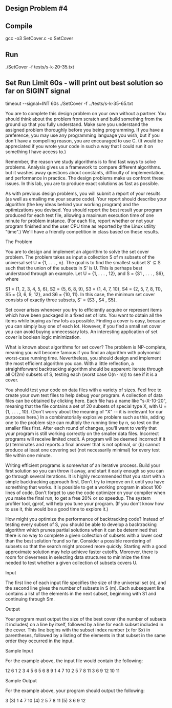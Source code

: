 Design Problem #4
-----------------

Compile
-------
gcc -o3 SetCover.c -o SetCover

Run
-------
./SetCover -f tests/s-k-20-35.txt

Set Run Limit 60s - will print out best solution so far on SIGINT signal
-------
timeout --signal=INT 60s ./SetCover -f ../tests/s-k-35-65.txt

You are to complete this design problem on your own without a partner. You should think about the problem from scratch and build something from the ground up that you fully understand. Make sure you understand the assigned problem thoroughly before you being programming. If you have a preference, you may use any programming language you wish, but if you don't have a compelling reason, you are encouraged to use C. (It would be appreciated if you wrote your code in such a way that I could run it on something I have access to.)

Remember, the reason we study algorithms is to find fast ways to solve problems. Analysis gives us a framework to compare different algorithms. but it washes away questions about constants, difficulty of implementation, and performance in practice. The design problems make us confront these issues. In this lab, you are to produce exact solutions as fast as possible.

As with previous design problems, you will submit a report of your results (as well as emailing me your source code). Your report should describe your algorithm (the key ideas behind your working program) and the optimizations you devised. You should report the best result your program produced for each test file, allowing a maximum execution time of one minute for problem instance. (For each file, report whether or not your program finished and the user CPU time as reported by the Linux utility "time".) We'll have a friendly competition in class based on these results.

The Problem

You are to design and implement an algorithm to solve the set cover problem. The problem takes as input a collection S of m subsets of the universal set U = {1, . . . , n}. The goal is to find the smallest subset S' ⊆ S such that the union of the subsets in S' is U. This is perhaps best understood through an example. Let U = {1, . . . , 12}, and S = {S1 , . . . , S6}, where

S1 = {1, 2, 3, 4, 5, 6},
S2 = {5, 6, 8, 9},
S3 = {1, 4, 7, 10},
S4 = {2, 5, 7, 8, 11},
S5 = {3, 6, 9, 12}, and
S6 = {10, 11}.
In this case, the minimum set cover consists of exactly three subsets, S' = {S3 , S4 , S5}.

Set cover arises whenever you try to efficiently acquire or represent items which have been packaged in a fixed set of lots. You want to obtain all the items while buying as few lots as possible. Finding a cover is easy, because you can simply buy one of each lot. However, if you find a small set cover you can avoid buying unnecessary lots. An interesting application of set cover is boolean logic minimization.

What is known about algorithms for set cover? The problem is NP-complete, meaning you will become famous if you find an algorithm with polynomial worst-case running time. Nevertheless, you should design and implement the most efficient algorithm you can. With a little reflection, a straightforward backtracking algorithm should be apparent: iterate through all O(2m) subsets of S, testing each (worst case O(n · m)) to see if it is a cover.

You should test your code on data files with a variety of sizes. Feel free to create your own test files to help debug your program. A collection of data files can be obtained by clicking here. Each file has a name like "s-X-10-20", meaning that the file contains a set of 20 subsets of special type X, with U = {1, . . . , 10}. (Don't worry about the meaning of "X" -- it is irrelevant for our purposes here.) In a combinatorially explosive problem such as this, adding one to the problem size can multiply the running time by n, so test on the smaller files first. After each round of changes, you'll want to verify that your program is still working correctly on the smaller data files. Incorrect programs will receive limited credit. A program will be deemed incorrect if it (a) terminates and reports a final answer that is not optimal, or (b) cannot produce at least one covering set (not necessarily minimal) for every test file within one minute.

Writing efficient programs is somewhat of an iterative process. Build your first solution so you can throw it away, and start it early enough so you can go through several iterations. It is highly recommended that you start with a simple backtracking approach first. Don't try to improve on it until you have something that works. It is possible to get a working program in about 100 lines of code. Don't forget to use the code optimizer on your compiler when you make the final run, to get a free 20% or so speedup. The system profiler tool, gprof, will help you tune your program. (If you don't know how to use it, this would be a good time to explore it.)

How might you optimize the performance of backtracking code? Instead of testing every subset of S, you should be able to develop a backtracking algorithm which prunes partial solutions when it can be determined that there is no way to complete a given collection of subsets with a lower cost than the best solution found so far. Consider a possible reordering of subsets so that the search might proceed more quickly. Starting with a good approximate solution may help achieve faster cutoffs. Moreover, there is room for cleverness in selecting data structures to minimize the time needed to test whether a given collection of subsets covers U.

Input

The first line of each input file specifies the size of the universal set (n), and the second line gives the number of subsets in S (m). Each subsequent line contains a list of the elements in the next subset, beginning with S1 and continuing through Sm.

Output

Your program must output the size of the best cover (the number of subsets it includes) on a line by itself, followed by a line for each subset included in the cover. This line begins with the subset index number (x for Sx) in parentheses, followed by a listing of the elements in that subset in the same order they occurred in the input.

Sample Input

For the example above, the input file would contain the following:

12
6
1 2 3 4 5 6
5 6 8 9
1 4 7 10
2 5 7 8 11
3 6 9 12
10 11

Sample Output

For the example above, your program should output the following:

3
(3) 1 4 7 10
(4) 2 5 7 8 11
(5) 3 6 9 12
